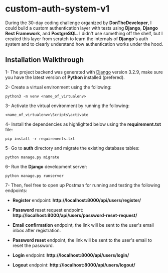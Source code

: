 # custom-auth-system-v1
During the 30-day coding challenge organized by **DonTheDeveloper**, I could build a custom authentication layer with tests using **Django**, **Django Rest Framework**, and **PostgreSQL**. I didn't use something off the shelf, but I created this layer from scratch to learn the internals of **Django**'s auth system and to clearly understand how authentication works under the hood. 

## Installation Walkthrough

1- The project backend was generated with [Django](https://github.com/django/django) version 3.2.9, make sure you have the latest version of **Python** installed (prefered).

2- Create a virtual environment using the following: 

    python3 -m venv <name_of_virtualenv>

3- Activate the virtual environment by running the following:

    <name_of_virtualenv>\Scripts\activate

4- Install the dependencies as highlighted below using the **requirement.txt** file:

    pip install -r requirements.txt

5- Go to **auth** directory and migrate the existing database tables:

    python manage.py migrate

6- Run the **Django** development server:

    python manage.py runserver

7- Then, feel free to open up Postman for running and testing the following endpoints:

 * **Register** endpoint: **http://localhost:8000/api/users/register/**
   
 * **Password** reset request endpoint: **http://localhost:8000/api/users/password-reset-request/**
   
 * **Email confirmation** endpoint, the link will be sent to the user's email inbox after registration.
   
 * **Password reset** endpoint, the link will be sent to the user's email to reset the password.
   
 * **Login** endpoint: **http://localhost:8000/api/users/login/**
   
 * **Logout** endpoint: **http://localhost:8000/api/users/logout/**
   



